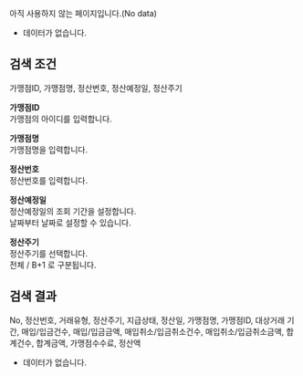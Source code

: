 아직 사용하지 않는 페이지입니다.(No data)

- 데이터가 없습니다.

## 검색 조건
가맹점ID, 가맹점명, 정산번호, 정산예정일, 정산주기

**가맹점ID**
<br>가맹점의 아이디를 입력합니다.

**가맹점명**
<br>가맹점명을 입력합니다.

**정산번호**
<br>정산번호를 입력합니다.

**정산예정일**
<br>정산예정일의 조회 기간을 설정합니다.
<br>날짜부터 날짜로 설정할 수 있습니다.

**정산주기**
<br>정산주기를 선택합니다.
<br>전체 / B+1 로 구분됩니다.


## 검색 결과
No, 정산번호, 거래유형, 정산주기, 지급상태, 정산일, 가맹점명, 가맹점ID, 대상거래 기간, 매입/입금건수, 매입/입금금액, 매입취소/입금취소건수, 매입취소/입금취소금액, 합계건수, 합계금액, 가맹점수수료, 정산액

- 데이터가 없습니다.